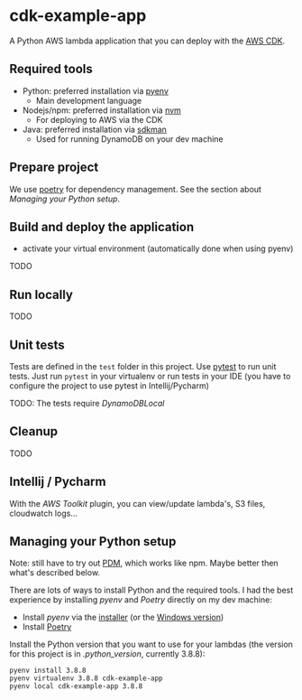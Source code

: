 # cdk-example-app

A Python AWS lambda application that you can deploy with the [AWS CDK](https://docs.aws.amazon.com/cdk/latest/guide/home.html).

## Required tools

* Python: preferred installation via [pyenv](https://github.com/pyenv/pyenv#installation)
  * Main development language
* Nodejs/npm: preferred installation via [nvm](https://github.com/nvm-sh/nvm)
  * For deploying to AWS via the CDK
* Java: preferred installation via [sdkman](https://sdkman.io/)
    * Used for running DynamoDB on your dev machine

## Prepare project

We use [poetry](https://python-poetry.org/) for dependency management.  See the section about _Managing your Python setup_.

## Build and deploy the application
* activate your virtual environment (automatically done when using pyenv)

TODO

## Run locally

TODO

## Unit tests

Tests are defined in the `test` folder in this project.
Use [pytest](https://docs.pytest.org/en/latest/) to run unit tests.
Just run `pytest` in your virtualenv or run tests in your IDE (you have to configure the project to use pytest in Intellij/Pycharm)

TODO: The tests require _DynamoDBLocal_

## Cleanup

TODO

## Intellij / Pycharm

With the _AWS Toolkit_ plugin, you can view/update lambda's, S3 files, cloudwatch logs...

## Managing your Python setup
Note: still have to try out [PDM](https://pdm.fming.dev/), which works like npm. Maybe better then what's described below.

There are lots of ways to install Python and the required tools.
I had the best experience by installing _pyenv_ and _Poetry_ directly on my dev machine:
* Install _pyenv_ via the [installer](https://github.com/pyenv/pyenv-installer) (or the [Windows version](https://github.com/pyenv-win/pyenv-win))
* Install [Poetry](https://python-poetry.org/docs/#installation)

Install the Python version that you want to use for your lambdas (the version for this project is in _.python_version_, currently 3.8.8):
```shell
pyenv install 3.8.8
pyenv virtualenv 3.8.8 cdk-example-app
pyenv local cdk-example-app 3.8.8
```
